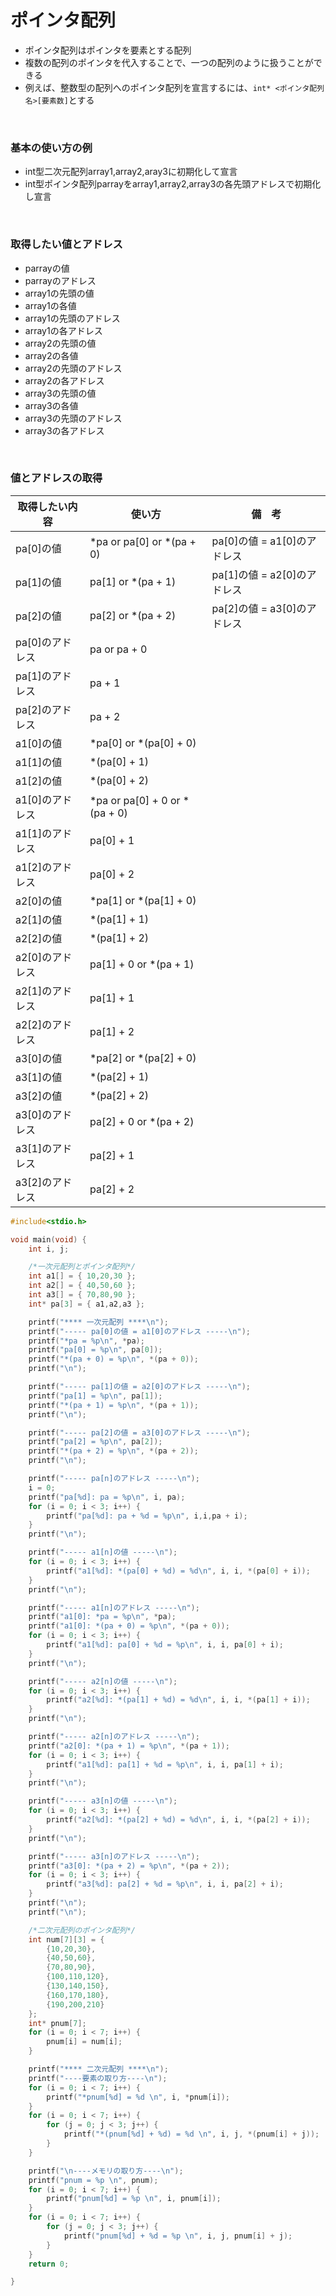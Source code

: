 # ポインタ配列
- ポインタ配列はポインタを要素とする配列
- 複数の配列のポインタを代入することで、一つの配列のように扱うことができる
- 例えば、整数型の配列へのポインタ配列を宣言するには、`int* <ポインタ配列名>[要素数]`とする
　　
<br>  
  
### 基本の使い方の例
- int型二次元配列array1,array2,aray3に初期化して宣言
- int型ポインタ配列parrayをarray1,array2,array3の各先頭アドレスで初期化し宣言
  
<br>  
  
### 取得したい値とアドレス
- parrayの値
- parrayのアドレス
- array1の先頭の値
- array1の各値
- array1の先頭のアドレス
- array1の各アドレス
- array2の先頭の値
- array2の各値
- array2の先頭のアドレス
- array2の各アドレス
- array3の先頭の値
- array3の各値
- array3の先頭のアドレス
- array3の各アドレス
  
<br>  
  
### 値とアドレスの取得
| 取得したい内容 | 使い方 | 備　考 |  
| --- | --- | --- | 
| pa[0]の値 | *pa or pa[0] or *(pa + 0) | pa[0]の値 = a1[0]のアドレス |  
| pa[1]の値 | pa[1] or *(pa + 1) | pa[1]の値 = a2[0]のアドレス |  
| pa[2]の値 | pa[2] or *(pa + 2) | pa[2]の値 = a3[0]のアドレス |  
| pa[0]のアドレス | pa or pa + 0 |  |  
| pa[1]のアドレス | pa + 1 |  |  
| pa[2]のアドレス | pa + 2 |  |  
| a1[0]の値 | *pa[0] or *(pa[0] + 0) |  |  
| a1[1]の値 | *(pa[0] + 1) |  |  
| a1[2]の値 | *(pa[0] + 2) |  |  
| a1[0]のアドレス | *pa or pa[0] + 0 or *(pa + 0) |  |  
| a1[1]のアドレス | pa[0] + 1 |  |  
| a1[2]のアドレス | pa[0] + 2 |  |  
| a2[0]の値 | *pa[1] or *(pa[1] + 0) |  |  
| a2[1]の値 | *(pa[1] + 1) |  |  
| a2[2]の値 | *(pa[1] + 2) |  |  
| a2[0]のアドレス | pa[1] + 0 or *(pa + 1) |  |  
| a2[1]のアドレス | pa[1] + 1 |  |  
| a2[2]のアドレス | pa[1] + 2 |  |  
| a3[0]の値 | *pa[2] or *(pa[2] + 0) |  |  
| a3[1]の値 | *(pa[2] + 1) |  |  
| a3[2]の値 | *(pa[2] + 2) |  |  
| a3[0]のアドレス | pa[2] + 0 or *(pa + 2) |  |  
| a3[1]のアドレス | pa[2] + 1 |  |  
| a3[2]のアドレス | pa[2] + 2 |  | 
```c
#include<stdio.h>

void main(void) {
	int i, j;

	/*一次元配列とポインタ配列*/
	int a1[] = { 10,20,30 };
	int a2[] = { 40,50,60 };
	int a3[] = { 70,80,90 };
	int* pa[3] = { a1,a2,a3 };

	printf("**** 一次元配列 ****\n");
	printf("----- pa[0]の値 = a1[0]のアドレス -----\n");
	printf("*pa = %p\n", *pa);						
	printf("pa[0] = %p\n", pa[0]);					
	printf("*(pa + 0) = %p\n", *(pa + 0));			
	printf("\n");

	printf("----- pa[1]の値 = a2[0]のアドレス -----\n");
	printf("pa[1] = %p\n", pa[1]);
	printf("*(pa + 1) = %p\n", *(pa + 1));
	printf("\n");

	printf("----- pa[2]の値 = a3[0]のアドレス -----\n");
	printf("pa[2] = %p\n", pa[2]);
	printf("*(pa + 2) = %p\n", *(pa + 2));
	printf("\n");

	printf("----- pa[n]のアドレス -----\n");
	i = 0;
	printf("pa[%d]: pa = %p\n", i, pa);
	for (i = 0; i < 3; i++) {
		printf("pa[%d]: pa + %d = %p\n", i,i,pa + i);
	}
	printf("\n");

	printf("----- a1[n]の値 -----\n");
	for (i = 0; i < 3; i++) {
		printf("a1[%d]: *(pa[0] + %d) = %d\n", i, i, *(pa[0] + i));
	}
	printf("\n");

	printf("----- a1[n]のアドレス -----\n");
	printf("a1[0]: *pa = %p\n", *pa);
	printf("a1[0]: *(pa + 0) = %p\n", *(pa + 0));
	for (i = 0; i < 3; i++) {
		printf("a1[%d]: pa[0] + %d = %p\n", i, i, pa[0] + i);
	}
	printf("\n");

	printf("----- a2[n]の値 -----\n");
	for (i = 0; i < 3; i++) {
		printf("a2[%d]: *(pa[1] + %d) = %d\n", i, i, *(pa[1] + i));
	}
	printf("\n");

	printf("----- a2[n]のアドレス -----\n");
	printf("a2[0]: *(pa + 1) = %p\n", *(pa + 1));
	for (i = 0; i < 3; i++) {
		printf("a1[%d]: pa[1] + %d = %p\n", i, i, pa[1] + i);
	}
	printf("\n");

	printf("----- a3[n]の値 -----\n");
	for (i = 0; i < 3; i++) {
		printf("a2[%d]: *(pa[2] + %d) = %d\n", i, i, *(pa[2] + i));
	}
	printf("\n");

	printf("----- a3[n]のアドレス -----\n");
	printf("a3[0]: *(pa + 2) = %p\n", *(pa + 2));
	for (i = 0; i < 3; i++) {
		printf("a3[%d]: pa[2] + %d = %p\n", i, i, pa[2] + i);
	}
	printf("\n");
	printf("\n");

	/*二次元配列のポインタ配列*/
	int num[7][3] = {
		{10,20,30},
		{40,50,60},
		{70,80,90},
		{100,110,120},
		{130,140,150},
		{160,170,180},
		{190,200,210}
	};
	int* pnum[7];
	for (i = 0; i < 7; i++) {
		pnum[i] = num[i];
	}

	printf("**** 二次元配列 ****\n");
	printf("----要素の取り方----\n");
	for (i = 0; i < 7; i++) {
		printf("*pnum[%d] = %d \n", i, *pnum[i]);						//numの各行の先頭要素の値
	}
	for (i = 0; i < 7; i++) {
		for (j = 0; j < 3; j++) {
			printf("*(pnum[%d] + %d) = %d \n", i, j, *(pnum[i] + j));	//num[i][j]それぞれの値
		}
	}

	printf("\n----メモリの取り方----\n");
	printf("pnum = %p \n", pnum);										//pnum自体の先頭アドレス
	for (i = 0; i < 7; i++) {
		printf("pnum[%d] = %p \n", i, pnum[i]);							//pnum[i]の値 = numの各行の先頭アドレス
	}
	for (i = 0; i < 7; i++) {
		for (j = 0; j < 3; j++) {
			printf("pnum[%d] + %d = %p \n", i, j, pnum[i] + j);			//pnum[i]+jの値 = num[i][j]のそれぞれのアドレス
		}
	}
	return 0;

}
```
